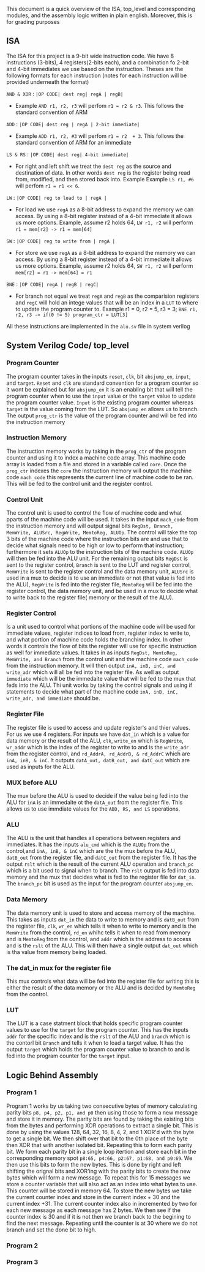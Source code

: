 This document is a quick overview of the ISA, top_level and corresponding modules, and the assembly logic written in plain english. Moreover, this is for grading purposes

## ISA
The ISA for this project is a 9-bit wide instruction code. We have 8 instructions (3-bits), 4 registers(2-bits each), and a combination fo 2-bit and 4-bit immediates we use based on the instruction. Theses are the following formats for each instruction (notes for each instruction will be provided underneath the format)

`AND & XOR` : `|OP CODE| dest reg| regA | regB|`
- Example `AND r1, r2, r3`  will perfom `r1 = r2 & r3`. This follows the standard convention of ARM

`ADD` : `|OP CODE| dest reg | regA | 2-bit immediate|`
- Example `ADD r1, r2, #3`  will perfom `r1 = r2  + 3`. This follows the standard convention of ARM for an immediate

`LS & RS` : `|OP CODE| dest reg| 4-bit immediate|`
- For right and left shift we treat the `dest reg` as the source and destination of data. In other words `dest reg` is the register being read from, modified, and then stored back into. Example Example `LS r1, #6`  will perfom `r1 = r1 << 6`.

`LW` : `|OP CODE| reg to load to | regA |`
- For load we use `regA` as a 8-bit address to expand the memory we can access. By using a 8-bit register instead of a 4-bit immediate it allows us more options. Example, assume r2 holds 64, `LW r1, r2` will perform `r1 = mem[r2] -> r1 = mem[64]`

`SW` : `|OP CODE| reg to write from | regA |`
- For store we use `regA` as a 8-bit address to expand the memory we can access. By using a 8-bit register instead of a 4-bit immediate it allows us more options. Example, assume r2 holds 64, `SW r1, r2` will perform `mem[r2] = r1 -> mem[64] = r1`

`BNE` : `|OP CODE| regA | regB | regC|`
- For branch not equal we treat `regA` and `regB` as the comparision registers and `regC` will hold an intege values that will be an index in a `LUT` to where to update the program counter to. Example r1 = 0, r2 = 5, r3 = 3; `BNE r1, r2, r3 -> if(0 != 5) program_ctr = LUT[3]`

All these instructions are implemented in the `alu.sv` file in system verilog

## System Verilog Code/ top_level

### Program Counter
The program counter takes in the inputs `reset`, `clk`, bit `absjump_en`, `input`, and `target`. `Reset` and `clk` are standard convention for a program counter so it wont be explained but for `absjump_en` it is an enabling bit that will tell the program counter when to use the `input` value or the `target` value to update the program counter value. `Input` is the existing program counter whereas `target` is the value coming from the LUT. So `absjump_en` allows us to branch. The output `prog_ctr` is the value of the program counter and will be fed into the instruction memory

### Instruction Memory
The instruction memory works by taking in the `prog_ctr` of the program counter and using it to index a machine code array. This machine code array is loaded from a file and stored in a variable called `core`. Once the `prog_ctr` indexes the `core` the instruction memory will output the machine code `mach_code` this represents the current line of machine code to be ran. This will be fed to the control unit and the register control.

### Control Unit
The control unit is used to control the flow of machine code and what pparts of the machine code will be used. It takes in the input `mach_code` from the instruction memory and will output signal bits `RegDst, Branch, MemWrite, ALUSrc, RegWrite, MemtoReg, ALUOp`. The control will take the top 3 bits of the machine code where the instruction bits are and use that to decide what signals need to be high or low to perform that instruction; furthermore it sets `ALUOp` to the instruction bits of the machine code. `ALUOp` will then be fed into the ALU unit. For the remaining output bits `RegDst` is sent to the register control, `Branch` is sent to the LUT and register control, `MemWrite` is sent to the register control and the data memory unit, `ALUSrc` is used in a mux to decide is to use an immediate or not (that value is fed into the ALU), `RegWrite` is fed into the register file, `MemtoReg` will be fed into the register control, the data memory unit, and be used in a mux to decide what to write back to the register file( memory or the result of the ALU).

### Register Control
Is a unit used to control what portions of the machine code will be used for immediate values, register indices to load from, register index to write to, and what portion of machine code holds the branching index. In other words it controls the flow of bits the register will use for specific instruction as well for immediate values. It takes in as inputs `RegDst, MemtoReg, MemWrite, and Branch` from the control unit and the machine code `mach_code` from the instruction memory. It will then output `inA, inB, inC, and write_adr` which will all be fed into the register file. As well as output `immediate` which will be the immedaite value that will be fed to the mux that feds into the ALU. Thi unit works by taking the control signals and using if statements to decide what part of the machine code `inA, inB, inC, write_adr, and immediate` should be.

### Register File
The register file is used to access and update register's and thier values. For us we use 4 registers. For inputs we have `dat_in` which is a value for data memory or the result of the ALU, `clk`, `write_en` which is `RegWrite`, `wr_addr` which is the index of the register to write to and is the `write_adr` from the register control, and `rd_AddrA, rd_AddrB, & rd_AddrC` which are `inA, inB, & inC`. It outputs `datA_out, datB_out, and datC_out` which are used as inputs for the ALU.

### MUX before ALU
The mux before the ALU is used to decide if the value being fed into the ALU for `inA` is an immedaite ot the `datA_out` from the register file. This allows us to use immdiate values for the `ADD, RS, and LS` operations.

### ALU
The ALU is the unit that handles all operations between registers and immediates. It has the inputs `alu_cmd` which is the `ALUOp` from the control,and `inA, inB, & inC` which are the the mux before the ALU, `datB_out` from the register file, and `datC_out` from the register file. It has the output `rslt` which is the result of the current ALU operation and `branch_pc` which is a bit used to signal when to branch. The `rslt` output is fed into data memory and the mux that decides what is fed to the register file for `dat_in`. The `branch_pc` bit is used as the input for the program counter `absjump_en`.

### Data Memory
The data memory unit is used to store and access memory of the machine. This takes as inputs `dat_in` the data to write to memory and is `datB_out` from the register file, `clk`, `wr_en` which tells it when to write to memory and is the `MemWrite` from the control, `rd_en` whihc tells it when to read from memory and is `MemtoReg` from the control, and `addr` which is the address to access and is the `rslt` of the ALU. This will then have a single output `dat_out` which is tha value from memory being loaded.

### The dat_in mux for the register file
This mux controls what data will be fed into the register file for writing this is either the result of the data memory or the ALU and is decided by `MemtoReg` from the control.

### LUT
The LUT is a case statment block that holds specific program counter values to use for the `target` for the program counter. This has the inputs `addr` for the specific index and is the `rslt` of the ALU and `branch` which is the contorl bit `Branch` and tells it when to load a target value. It has the output `target` which holds the program counter value to branch to and is fed into the program counter for the `target` input.

## Logic Behind Assembly

### Program 1
Program 1 works by us taking two consecutive bytes of memory calculating parity bits `p8, p4, p2, p1, and p0` then using those to form a new message and store it in memory. The parity bits are found by taking the existing bits from the bytes and performing XOR operations to extract a single bit. This is done by using the values 128, 64, 32, 16, 8, 4, 2, and 1 XOR'd with the byte to get a single bit. We then shift over that bit to the 0th place of the byte then XOR that with another isolated bit. Repeating this to form each parity bit. We form each parity bit in a single loop itertion and store each bit in the corresponding memory spot `p8:65, p4:66, p2:67, p1:68, and p0:69`. We then use this bits to form the new bytes. This is done by right and left shifting the orignal bits and XOR'ing with the parity bits to create the new bytes which will form a new message. To repeat this for 15 messages we store a counter variable that will also act as an index into what bytes to use. This counter will be stored in memory 64. To store the new bytes we take the current counter index and store in the current index + 30 and the current index +31. The current counter index also in incremented by two for each new message as each message has 2 bytes. We then see if the counter index is 30 and if it is not then we branch back to the begining to find the next message. Repeating until the counter is at 30 where we do not branch and set the done bit to high.

### Program 2


### Program 3
